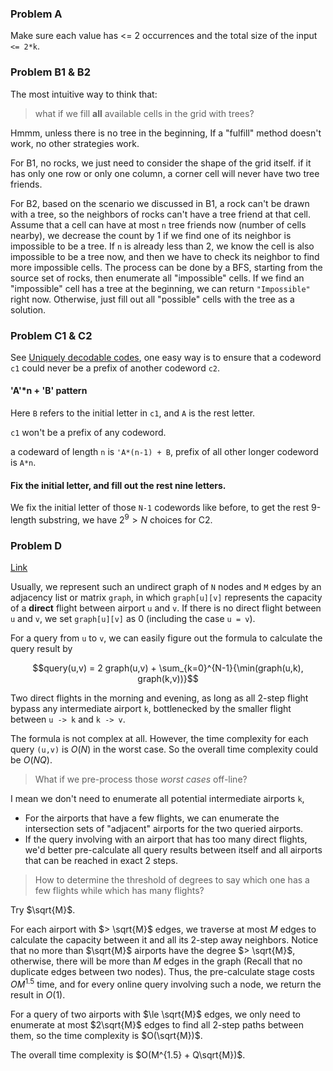 ### Problem A

Make sure each value has <= 2 occurrences and the total size of the input `<= 2*k`.

### Problem B1 & B2

The most intuitive way to think that: 

> what if we fill **all** available cells in the grid with trees?

Hmmm, unless there is no tree in the beginning, If a "fulfill" method doesn't work, no other strategies work.

For B1, no rocks, we just need to consider the shape of the grid itself. if it has only one row or only one column, a corner cell will never have two tree friends.

For B2, based on the scenario we discussed in B1, a rock can't be drawn with a tree, so the neighbors of rocks can't have a tree friend at that cell. Assume that a cell can have at most `n` tree friends now (number of cells nearby), we decrease the count by 1 if we find one of its neighbor is impossible to be a tree. If `n` is already less than 2, we know the cell is also impossible to be a tree now, and then we have to check its neighbor to find more impossible cells. The process can be done by a BFS, starting from the source set of rocks, then enumerate all "impossible" cells. If we find an "impossible" cell has a tree at the beginning, we can return `"Impossible"` right now. Otherwise, just fill out all "possible" cells with the tree as a solution.


### Problem C1 & C2

See [Uniquely decodable codes](https://en.wikipedia.org/wiki/Variable-length_code?fbclid=IwAR01mMCdDjPkY_rBFTAZhgdcP0WcwiZxW_bvS6wRzeTYJ2w7TBI_FnOWH-g#Uniquely_decodable_codes), one easy way is to ensure that a codeword `c1` could never be a prefix of another codeword `c2`.

#### 'A'\*n + 'B' pattern

Here `B` refers to the initial letter in `c1`, and `A` is the rest letter. 

`c1` won't be a prefix of any codeword.

a codeward of length `n` is `'A*(n-1) + B`, prefix of all other longer codeword is `A*n`.

#### Fix the initial letter, and fill out the rest nine letters.

We fix the initial letter of those `N-1` codewords like before, to get the rest 9-length substring, we have $2^9 > N$ choices for C2.


### Problem D

[Link](https://www.facebook.com/codingcompetitions/hacker-cup/2022/qualification-round/problems/D)

Usually, we represent such an undirect graph of `N` nodes and `M` edges by an adjacency list or matrix `graph`, in which `graph[u][v]` represents the capacity of a **direct** flight between airport `u` and `v`. If there is no direct flight between `u` and `v`, we set `graph[u][v]` as 0 (including the case `u = v`).

For a query from `u` to `v`, we can easily figure out the formula to calculate the query result by

$$query(u,v) = 2 graph(u,v) + \sum_{k=0}^{N-1}{\min(graph(u,k), graph(k,v))}$$

Two direct flights in the morning and evening, as long as all 2-step flight bypass any intermediate airport `k`, bottlenecked by the smaller flight between `u -> k` and `k -> v`.

The formula is not complex at all. However, the time complexity for each query `(u,v)` is $O(N)$ in the worst case. So the overall time complexity could be $O(NQ)$.

> What if we pre-process those *worst cases* off-line?

I mean we don't need to enumerate all potential intermediate airports `k`,

- For the airports that have a few flights, we can enumerate the intersection sets of "adjacent" airports for the two queried airports.
- If the query involving with an airport that has too many direct flights, we'd better pre-calculate all query results between itself and all airports that can be reached in exact 2 steps.

> How to determine the threshold of degrees to say which one has a few flights while which has many flights?

Try $\sqrt{M}$. 

For each airport with $> \sqrt{M}$ edges, we traverse at most $M$ edges to calculate the capacity between it and all its 2-step away neighbors. Notice that no more than $\sqrt{M}$ airports have the degree $> \sqrt{M}$, otherwise, there will be more than $M$ edges in the graph (Recall that no duplicate edges between two nodes). Thus, the pre-calculate stage costs $O{M^{1.5}}$ time, and for every online query involving such a node, we return the result in $O(1)$.

For a query of two airports with $\le \sqrt{M}$ edges, we only need to enumerate at most $2\sqrt{M}$ edges to find all 2-step paths between them, so the time complexity is $O(\sqrt{M})$.

The overall time complexity is $O(M^{1.5} + Q\sqrt{M})$.



